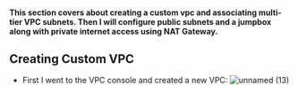 #### This section covers about creating a custom vpc and associating multi-tier VPC subnets. Then I will configure public subnets and a jumpbox along with private internet access using NAT Gateway.

## Creating Custom VPC
* First I went to the VPC console and created a new VPC:
![unnamed (13)](https://github.com/yehjuneheo/AWS_HOL/assets/51499085/6e495436-c470-4c2e-bd7b-4ed53ad2e083)




